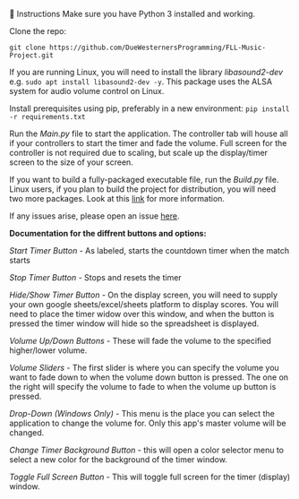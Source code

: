 📖 Instructions
Make sure you have Python 3 installed and working.

Clone the repo:

`git clone https://github.com/DueWesternersProgramming/FLL-Music-Project.git`

If you are running Linux, you will need to install the library *libasound2-dev*
e.g. `sudo apt install libasound2-dev -y`.
This package uses the ALSA system for audio volume control on Linux.

Install prerequisites using pip, preferably in a new environment:
`pip install -r requirements.txt`

Run the *Main.py* file to start the application. The controller tab will house
all if your controllers to start the timer and fade the volume. Full screen
for the controller is not required due to scaling, but scale up the display/timer screen
to the size of your screen.

If you want to build a fully-packaged executable file, run the *Build.py* file.
Linux users, if you plan to build the project for distribution, you will need two more packages.
Look at this [link](https://pyinstaller.org/en/stable/requirements.html#gnu-linux) for more information.

If any issues arise, please open an issue [here](https://github.com/DueWesternersProgramming/FLL-Music-Project/issues).


**Documentation for the diffrent buttons and options:**

*Start Timer Button* - As labeled, starts the countdown timer when the match starts

*Stop Timer Button* - Stops and resets the timer

*Hide/Show Timer Button* - On the display screen, you will need to supply your own google sheets/excel/sheets platform to display scores. You will need to place the timer widow over this window, and when the button is pressed the timer window will hide so the spreadsheet is displayed.

*Volume Up/Down Buttons* - These will fade the volume to the specified higher/lower volume.

*Volume Sliders* - The first slider is where you can specify the volume you want to fade down to when the volume down button is pressed. The one on the right will specify the volume to fade to when the volume up button is pressed.

*Drop-Down (Windows Only)* - This menu is the place you can select the application to change the volume for. Only this app's master volume will be changed.

*Change Timer Background Button* - this will open a color selector menu to select a new color for the background of the timer window.

*Toggle Full Screen Button* - This will toggle full screen for the timer (display) window.
